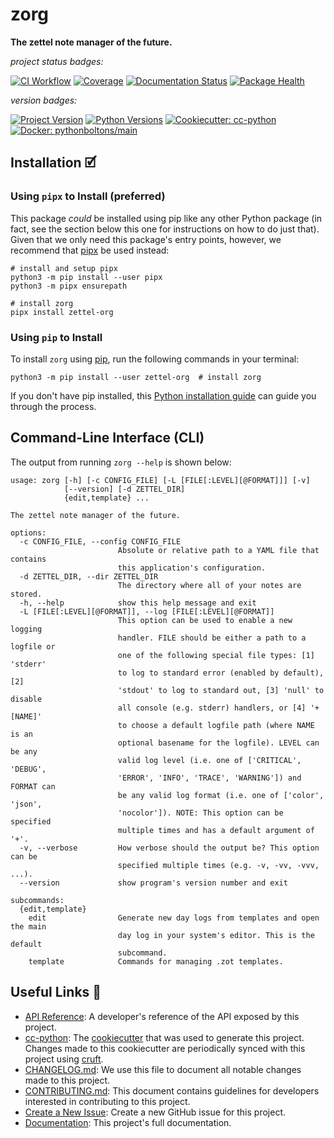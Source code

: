 # zorg

**The zettel note manager of the future.**

_project status badges:_

[![CI Workflow](https://github.com/bbugyi200/zorg/actions/workflows/ci.yml/badge.svg)](https://github.com/bbugyi200/zorg/actions/workflows/ci.yml)
[![Coverage](https://codecov.io/gh/bbugyi200/zorg/branch/master/graph/badge.svg)](https://codecov.io/gh/bbugyi200/zorg)
[![Documentation Status](https://readthedocs.org/projects/zettel-org/badge/?version=latest)](https://zettel-org.readthedocs.io/en/latest/?badge=latest)
[![Package Health](https://snyk.io/advisor/python/zettel-org/badge.svg)](https://snyk.io/advisor/python/zettel-org)

_version badges:_

[![Project Version](https://img.shields.io/pypi/v/zettel-org)](https://pypi.org/project/zettel-org/)
[![Python Versions](https://img.shields.io/pypi/pyversions/zettel-org)](https://pypi.org/project/zettel-org/)
[![Cookiecutter: cc-python](https://img.shields.io/static/v1?label=cc-python&message=2024.01.16-4&color=d4aa00&logo=cookiecutter&logoColor=d4aa00)](https://github.com/python-boltons/cc-python)
[![Docker: pythonboltons/main](https://img.shields.io/static/v1?label=pythonboltons%20%2F%20main&message=2024.01.16&color=8ec4ad&logo=docker&logoColor=8ec4ad)](https://github.com/python-boltons/docker-python)


## Installation 🗹

### Using `pipx` to Install (preferred)

This package _could_ be installed using pip like any other Python package (in
fact, see the section below this one for instructions on how to do just that).
Given that we only need this package's entry points, however, we recommend that
[pipx][11] be used instead:

```shell
# install and setup pipx
python3 -m pip install --user pipx
python3 -m pipx ensurepath

# install zorg
pipx install zettel-org
```

### Using `pip` to Install

To install `zorg` using [pip][9], run the following
commands in your terminal:

``` shell
python3 -m pip install --user zettel-org  # install zorg
```

If you don't have pip installed, this [Python installation guide][10] can guide
you through the process.


## Command-Line Interface (CLI)

The output from running `zorg --help` is shown below:

<!-- [[[[[kooky.cog
import subprocess

popen = subprocess.Popen(["zorg", "--help"], stdout=subprocess.PIPE)
stdout, _ = popen.communicate()
print("```", stdout.decode().strip(), "```", sep="\n")
]]]]] -->
```
usage: zorg [-h] [-c CONFIG_FILE] [-L [FILE[:LEVEL][@FORMAT]]] [-v]
            [--version] [-d ZETTEL_DIR]
            {edit,template} ...

The zettel note manager of the future.

options:
  -c CONFIG_FILE, --config CONFIG_FILE
                        Absolute or relative path to a YAML file that contains
                        this application's configuration.
  -d ZETTEL_DIR, --dir ZETTEL_DIR
                        The directory where all of your notes are stored.
  -h, --help            show this help message and exit
  -L [FILE[:LEVEL][@FORMAT]], --log [FILE[:LEVEL][@FORMAT]]
                        This option can be used to enable a new logging
                        handler. FILE should be either a path to a logfile or
                        one of the following special file types: [1] 'stderr'
                        to log to standard error (enabled by default), [2]
                        'stdout' to log to standard out, [3] 'null' to disable
                        all console (e.g. stderr) handlers, or [4] '+[NAME]'
                        to choose a default logfile path (where NAME is an
                        optional basename for the logfile). LEVEL can be any
                        valid log level (i.e. one of ['CRITICAL', 'DEBUG',
                        'ERROR', 'INFO', 'TRACE', 'WARNING']) and FORMAT can
                        be any valid log format (i.e. one of ['color', 'json',
                        'nocolor']). NOTE: This option can be specified
                        multiple times and has a default argument of '+'.
  -v, --verbose         How verbose should the output be? This option can be
                        specified multiple times (e.g. -v, -vv, -vvv, ...).
  --version             show program's version number and exit

subcommands:
  {edit,template}
    edit                Generate new day logs from templates and open the main
                        day log in your system's editor. This is the default
                        subcommand.
    template            Commands for managing .zot templates.
```
<!-- [[[[[end]]]]] -->

<!-- [[[[[kooky.cog
from pathlib import Path

lines = Path("./docs/design/design.md").read_text().split("\n")
if any(L.strip() for L in lines):
    fixed_lines = [L.replace("(.", "(./docs/design") if L.startswith("![") else L for L in lines]
    print("## Design Diagrams\n")
    print("\n".join(fixed_lines))
]]]]] -->
<!-- [[[[[end]]]]] -->


## Useful Links 🔗

* [API Reference][3]: A developer's reference of the API exposed by this
  project.
* [cc-python][4]: The [cookiecutter][5] that was used to generate this project.
  Changes made to this cookiecutter are periodically synced with this project
  using [cruft][12].
* [CHANGELOG.md][2]: We use this file to document all notable changes made to
  this project.
* [CONTRIBUTING.md][7]: This document contains guidelines for developers
  interested in contributing to this project.
* [Create a New Issue][13]: Create a new GitHub issue for this project.
* [Documentation][1]: This project's full documentation.


[1]: https://zettel-org.readthedocs.io/en/latest
[2]: https://github.com/bbugyi200/zorg/blob/master/CHANGELOG.md
[3]: https://zettel-org.readthedocs.io/en/latest/modules.html
[4]: https://github.com/python-boltons/cc-python
[5]: https://github.com/cookiecutter/cookiecutter
[6]: https://docs.readthedocs.io/en/stable/
[7]: https://github.com/bbugyi200/zorg/blob/master/CONTRIBUTING.md
[8]: https://github.com/bbugyi200/zorg
[9]: https://pip.pypa.io
[10]: http://docs.python-guide.org/en/latest/starting/installation/
[11]: https://github.com/pypa/pipx
[12]: https://github.com/cruft/cruft
[13]: https://github.com/bbugyi200/zorg/issues/new/choose

